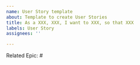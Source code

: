```yaml
---
name: User Story template
about: Template to create User Stories
title: As a XXX, XXX, I want to XXX, so that XXX
labels: User Story
assignees: ''

---
```


Related Epic: #
